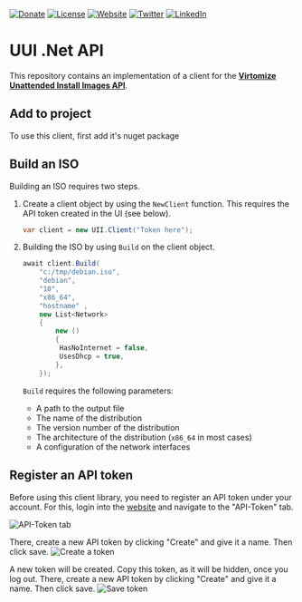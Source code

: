 [![Donate](https://img.shields.io/badge/Donate-PayPal-green.svg)](https://www.paypal.com/cgi-bin/webscr?cmd=_s-xclick&hosted_button_id=VBXHBYFU44T5W&source=url)
[![License](https://img.shields.io/badge/license-MIT-blue.svg)](https://github.com/virtomize/uii-net-api/blob/master/LICENSE)
[![Website](https://img.shields.io/badge/%40-Virtomize-%231e828c)](https://virtomize.com)
[![Twitter](https://badgen.net/badge/icon/twitter?icon=twitter&label)](https://twitter.com/virtomize)
[![LinkedIn](https://img.shields.io/badge/linkedIn-%20-blue.svg?style=social&logo=linkedin)](https://www.linkedin.com/company/virtomize/)

# UUI .Net API
This repository contains an implementation of a client for the [**Virtomize Unattended Install Images API**](https://uii.virtomize.com/).

## Add to project

To use this client, first add it's nuget package


## Build an ISO
Building an ISO requires two steps.
1. Create a client object by using the `NewClient` function.
   This requires the API token created in the UI (see below).

   ```csharp
   var client = new UII.Client("Token here");
   ```

2. Building the ISO by using `Build` on the client object.
    ```csharp
   await client.Build(
        "c:/tmp/debian.iso",
        "debian",
        "10",
        "x86_64",
        "hostname" ,
        new List<Network>
        {   
            new ()
            {
             HasNoInternet = false,
             UsesDhcp = true,
            },
        });
   ```

   `Build` requires the following parameters:
   - A path to the output file
   - The name of the distribution
   - The version number of the distribution
   - The architecture of the distribution (`x86_64` in most cases)
   - A configuration of the network interfaces

## Register an API token
Before using this client library, you need to register an API token under your account.
For this, login into the [website](https://uii.virtomize.com/) and navigate to the "API-Token" tab.

![API-Token tab](https://github.com/Virtomize/uii-go-api/blob/master/doc/api-token.png "API-Token tab")

There, create a new API token by clicking "Create" and give it a name. Then click save.
![Create a token](https://github.com/Virtomize/uii-go-api/blob/master/doc/api-token-create.png "Create a token")

A new token will be created.
Copy this token, as it will be hidden, once you log out.
There, create a new API token by clicking "Create" and give it a name. Then click save.
![Save token](https://github.com/Virtomize/uii-go-api/blob/master/doc/api-token-created.png "Save token")


